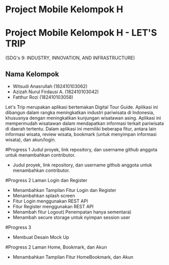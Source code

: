 # Project Mobile Kelompok H
# Project Mobile Kelompok H - LET'S TRIP
(SDG's 9: INDUSTRY, INNOVATION, AND INFRASTRUCTURE)



## Nama Kelompok
- Witsudi Anasrullah (182410103062)
- Azizah Nurul Firdausi A. (182410103042)
- Fatthur Rozi (182410103058)


Let's Trip merupakan aplikasi bertemakan Digital Tour Guide. Aplikasi ini dibangun dalam rangka meningkatkan industri pariwisata di Indonesia, khususnya dengan meningkatkan kunjungan wisatawan asing. Aplikasi ini mempermudah wisatawan dalam mendapatkan informasi terkait pariwisata di daerah tertentu.
Dalam aplikasi ini memiliki beberapa fitur, antara lain informasi wisata, review wisata, bookmark (untuk menyimpan informasi wisata), dan akun/login.

#Progress 1
Judul proyek, link repository, dan username github anggota untuk menambahkan contributor.
- Judul proyek, link repository, dan username github anggota untuk menambahkan contributor.

#Progress 2
Laman Login dan Register
- Menambahkan Tampilan Fitur Login dan Register
- Menambahkan splash screen
- Fitur Login menggunakan REST API
- Fitur Register menggunakan REST API
- Menambah fitur Logout( Penempatan hanya sementara)
- Menambah secure storage untuk nyimpan session user

#Progress 3
- Membuat Desain Mock Up  

#Progress 2
Laman Home, Bookmark, dan Akun
- Menambahkan Tampilan Fitur HomeBookmark, dan Akun



